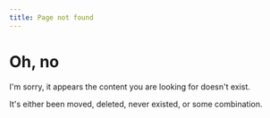 ```yaml
---
title: Page not found
---
```


# Oh, no

I'm sorry, it appears the content you are looking for doesn't exist.

It's either been moved, deleted, never existed, or some combination.
